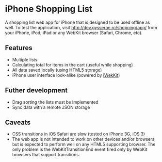 iPhone Shopping List
====================

A shopping list web app for iPhone that is designed to be used offline as well.
To test the application, visit http://dev.gysserae.ro/shopping/app/ from your 
iPhone, iPod, iPad or any WebKit browser (Safari, Chrome, etc). 


Features
--------

* Multiple lists
* Calculating total for items in the cart (useful while shopping)
* All data saved locally (using HTML5 storage)
* iPhone user interface look-alike (powered by [iWekKit](http://iwebkit.net/))


Futher development
------------------

* Drag sorting the lists must be implemented
* Sync data with a remote JSON storage


Caveats
-------

* CSS transitions in iOS Safari are slow (tested on iPhone 3G, iOS 3)
* The web app is not intended to work on other devices and/or browsers, but is 
  expected to perform well on any HTML5 supporting browser. The only problem
  is the WebKitTransitionEnd event fired only by WebKit browsers that support
  transitions.
